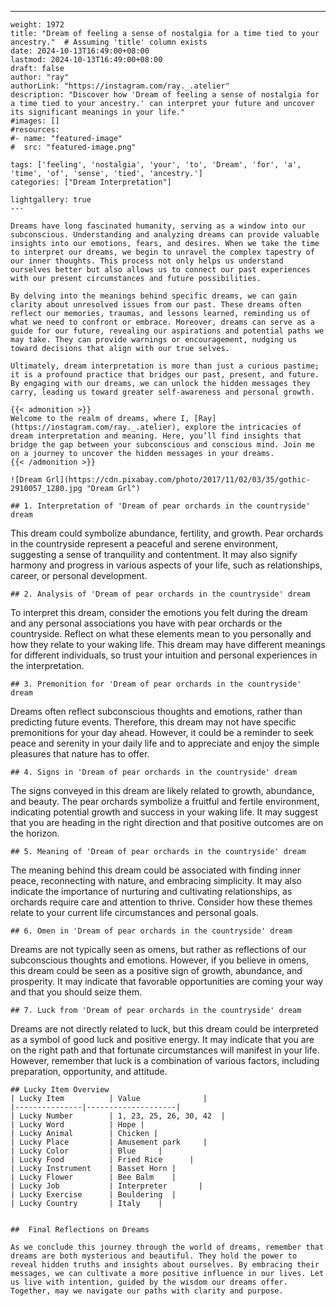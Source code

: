 ---
    weight: 1972
    title: "Dream of feeling a sense of nostalgia for a time tied to your ancestry."  # Assuming 'title' column exists
    date: 2024-10-13T16:49:00+08:00
    lastmod: 2024-10-13T16:49:00+08:00
    draft: false
    author: "ray"
    authorLink: "https://instagram.com/ray._.atelier"
    description: "Discover how 'Dream of feeling a sense of nostalgia for a time tied to your ancestry.' can interpret your future and uncover its significant meanings in your life."
    #images: []
    #resources:
    #- name: "featured-image"
    #  src: "featured-image.png"
    
    tags: ['feeling', 'nostalgia', 'your', 'to', 'Dream', 'for', 'a', 'time', 'of', 'sense', 'tied', 'ancestry.']
    categories: ["Dream Interpretation"]
    
    lightgallery: true
    ---
    
    Dreams have long fascinated humanity, serving as a window into our subconscious. Understanding and analyzing dreams can provide valuable insights into our emotions, fears, and desires. When we take the time to interpret our dreams, we begin to unravel the complex tapestry of our inner thoughts. This process not only helps us understand ourselves better but also allows us to connect our past experiences with our present circumstances and future possibilities.
    
    By delving into the meanings behind specific dreams, we can gain clarity about unresolved issues from our past. These dreams often reflect our memories, traumas, and lessons learned, reminding us of what we need to confront or embrace. Moreover, dreams can serve as a guide for our future, revealing our aspirations and potential paths we may take. They can provide warnings or encouragement, nudging us toward decisions that align with our true selves.
    
    Ultimately, dream interpretation is more than just a curious pastime; it is a profound practice that bridges our past, present, and future. By engaging with our dreams, we can unlock the hidden messages they carry, leading us toward greater self-awareness and personal growth.
    
    {{< admonition >}}
    Welcome to the realm of dreams, where I, [Ray](https://instagram.com/ray._.atelier), explore the intricacies of dream interpretation and meaning. Here, you’ll find insights that bridge the gap between your subconscious and conscious mind. Join me on a journey to uncover the hidden messages in your dreams.
    {{< /admonition >}}
    
    ![Dream Grl](https://cdn.pixabay.com/photo/2017/11/02/03/35/gothic-2910057_1280.jpg "Dream Grl")
    
    ## 1. Interpretation of 'Dream of pear orchards in the countryside' dream
    
This dream could symbolize abundance, fertility, and growth. Pear orchards in the countryside represent a peaceful and serene environment, suggesting a sense of tranquility and contentment. It may also signify harmony and progress in various aspects of your life, such as relationships, career, or personal development.
    
    ## 2. Analysis of 'Dream of pear orchards in the countryside' dream
    
To interpret this dream, consider the emotions you felt during the dream and any personal associations you have with pear orchards or the countryside. Reflect on what these elements mean to you personally and how they relate to your waking life. This dream may have different meanings for different individuals, so trust your intuition and personal experiences in the interpretation.
    
    ## 3. Premonition for 'Dream of pear orchards in the countryside' dream
    
Dreams often reflect subconscious thoughts and emotions, rather than predicting future events. Therefore, this dream may not have specific premonitions for your day ahead. However, it could be a reminder to seek peace and serenity in your daily life and to appreciate and enjoy the simple pleasures that nature has to offer.
    
    ## 4. Signs in 'Dream of pear orchards in the countryside' dream
    
The signs conveyed in this dream are likely related to growth, abundance, and beauty. The pear orchards symbolize a fruitful and fertile environment, indicating potential growth and success in your waking life. It may suggest that you are heading in the right direction and that positive outcomes are on the horizon.
    
    ## 5. Meaning of 'Dream of pear orchards in the countryside' dream
    
The meaning behind this dream could be associated with finding inner peace, reconnecting with nature, and embracing simplicity. It may also indicate the importance of nurturing and cultivating relationships, as orchards require care and attention to thrive. Consider how these themes relate to your current life circumstances and personal goals.
    
    ## 6. Omen in 'Dream of pear orchards in the countryside' dream
    
Dreams are not typically seen as omens, but rather as reflections of our subconscious thoughts and emotions. However, if you believe in omens, this dream could be seen as a positive sign of growth, abundance, and prosperity. It may indicate that favorable opportunities are coming your way and that you should seize them.
    
    ## 7. Luck from 'Dream of pear orchards in the countryside' dream
    
Dreams are not directly related to luck, but this dream could be interpreted as a symbol of good luck and positive energy. It may indicate that you are on the right path and that fortunate circumstances will manifest in your life. However, remember that luck is a combination of various factors, including preparation, opportunity, and attitude.
    
    ## Lucky Item Overview
    | Lucky Item          | Value              |
    |---------------|--------------------|
    | Lucky Number        | 1, 23, 25, 26, 30, 42  |
    | Lucky Word          | Hope |
    | Lucky Animal        | Chicken |
    | Lucky Place         | Amusement park     |
    | Lucky Color         | Blue     |
    | Lucky Food          | Fried Rice      |
    | Lucky Instrument    | Basset Horn |
    | Lucky Flower        | Bee Balm    |
    | Lucky Job           | Interpreter       |
    | Lucky Exercise      | Bouldering  |
    | Lucky Country       | Italy    |
    
    
    ##  Final Reflections on Dreams
    
    As we conclude this journey through the world of dreams, remember that dreams are both mysterious and beautiful. They hold the power to reveal hidden truths and insights about ourselves. By embracing their messages, we can cultivate a more positive influence in our lives. Let us live with intention, guided by the wisdom our dreams offer. Together, may we navigate our paths with clarity and purpose.
    